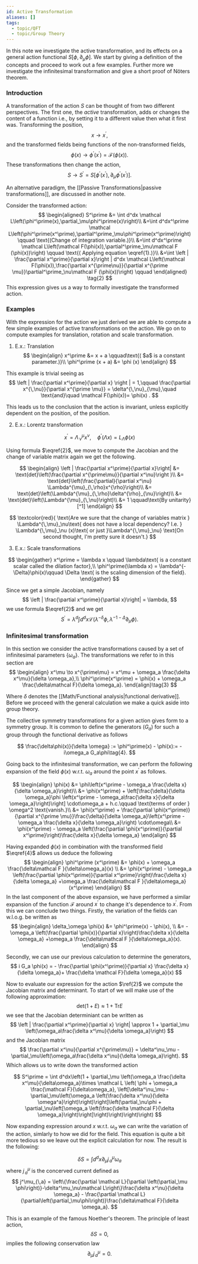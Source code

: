 ```yaml
---
id: Active Transformation
aliases: []
tags:
  - topic/QFT
  - topic/Group Theory
---
```


In this note we investigate the active transformation, and its effects on a general action functional $S[\phi, \partial_\mu\phi]$. We start by giving a definition of the concepts and proceed to work out a few examples. Further more we investigate the infinitesimal transformation and give a short proof of Nöters theorem.

### Introduction
A transformation of the action $S$ can be thought of from two different perspectives. The first one, the *active* transformation, adds or changes the content of a function i.e., by setting it to a different value then what it first was.
Transforming the position,
$$
x \to x^\prime,
$$
and the transformed fields being functions of the non-transformed fields,
$$
\phi(x) \to \phi^\prime(x^\prime) = \mathcal F \left(\phi(x)\right).
\tag{1}
$$
These transformations then change the action,
$$
S \to S^\prime = S[\phi^\prime(x^\prime), \partial_\mu\phi^\prime(x^\prime)].
$$

An alternative paradigm, the [[Passive Transformations|passive transformations]], are discussed in another note.

Consider the transformed action:
$$
\begin{aligned}
S^\prime &= \int d^dx \mathcal L\left(\phi^\prime(x),\partial_\mu\phi^\prime(x)\right)\\
&=\int d^dx^\prime \mathcal L\left(\phi^\prime(x^\prime),\partial^\prime_\mu\phi^\prime(x^\prime)\right) \qquad \text{(Change of integration variable.)}\\
&=\int d^dx^\prime \mathcal L\left(\mathcal F(\phi(x)),\partial^\prime_\mu\mathcal F (\phi(x))\right) \qquad \text{( Applying equation \eqref{1}.)}\\
&=\int \left | \frac{\partial x^\prime}{\partial x}\right | d^dx \mathcal L\left(\mathcal F(\phi(x)),\frac{\partial x^{\prime\nu}}{\partial x^{\prime \mu}}\partial^\prime_\nu\mathcal F (\phi(x))\right) \qquad
\end{aligned}
\tag{2}
$$
This expression gives us a way to formally investigate the transformed action.
### Examples
With the expression for the action we just derived we are able to compute a few simple examples of active transformations on the action. We go on to compute examples for translation, rotation and scale transformation.


1. E.x.: Translation
$$
\begin{align}
x^\prime &= x + a \qquad\text{( $a$ is a constant parameter.)}\\
\phi^\prime (x + a) &= \phi (x)
\end{align}
$$

This example is trivial seeing as
$$
\left | \frac{\partial x^\prime}{\partial x} \right | = 1,\qquad \frac{\partial x^{\,\nu}}{\partial x^{\prime \mu}} = \delta^{\,\nu}_{\mu},\quad \text{and}\quad \mathcal F(\phi(x))= \phi(x) .
$$

This leads us to the conclusion that the action is invariant, unless explicitly dependent on the position, of the position.

2. E.x.: Lorentz transformation

$$
x^\prime = \Lambda^\mu_{\,\nu}x^\nu,\quad \phi^\prime(\Lambda x) = L_\Lambda \phi(x)
$$

Using formula $\eqref{2}$, we move to compute the Jacobian and the change of variable matrix again we get the following.


$$
\begin{align}
\left | \frac{\partial x^\prime}{\partial x}\right|
&= \text{det}\left(\frac{\partial x^{\prime\mu}}{\partial x^\nu}\right )\\
&= \text{det}\left(\frac{\partial}{\partial x^\nu} \Lambda^{\mu}_{\,\rho}x^{\rho}\right)\\
&= \text{det}\left(\Lambda^{\mu}_{\,\rho}\delta^{\rho}_{\nu}\right)\\
&= \text{det}\left(\Lambda^{\mu}_{\,\nu}\right)\\
&= 1 \qquad\text{By unitarity}[^1]
\end{align}
$$

$$
\textcolor{red}{
\text{Are we sure that the change of variables matrix } \Lambda^{\,\mu}_\nu\text{ does not have a local dependency? I.e. } \Lambda^{\,\mu}_\nu (x)\text{ or just }\Lambda^{\,\mu}_\nu}
\text{On second thought, I'm pretty sure it doesn't.}
$$
[^1]: There are representations of the Lorentz group that are non-unitary. However for our purposes I we will strictly use unitary ones. (I think)

3. E.x.: Scale transformations

$$
\begin{gather}
x^\prime = \lambda x \qquad \lambda\text{ is a constant scalar called the dilation factor},\\
\phi^\prime(\lambda x) = \lambda^{-\Delta}\phi(x)\qquad \Delta \text{ is the scaling dimension of the field}.
\end{gather}
$$

Since we get a simple Jacobian, namely
$$
\left | \frac{\partial x^\prime}{\partial x}\right| = \lambda,
$$
we use formula $\eqref{2}$ and we get
$$
S^\prime = \lambda^d \int d^dx \mathcal L (\lambda^{-\delta} \phi, \lambda^{-1 -\Delta}\partial_\mu\phi).
$$
### Infinitesimal transformation

In this section we consider the active transformations caused by a set of infinitesimal parameters $\{\omega_a\}$. The transformations we refer to in this section are
$$
\begin{align}
x^\mu \to x^{\prime\mu} = x^\mu + \omega_a \frac{\delta x^\mu}{\delta \omega_a},\\
\phi^\prime(x^\prime) = \phi(x) + \omega_a \frac{\delta\mathcal F}{\delta \omega_a}.
\end{align}\tag{3}
$$

Where $\delta$ denotes the [[Math/Functional analysis|functional derivative]]. Before we proceed with the general calculation we make a quick aside into group theory.

The collective symmetry transformations for a given action gives form to a symmetry group. It is common to define the generators $(G_a)$ for such a group through the functional derivative as follows

$$
\frac{\delta\phi(x)}{\delta \omega} := \phi^\prime(x) - \phi(x):= -i\omega_a G_a\phi\tag{4}.
$$

Going back to the infinitesimal transformation, we can perform the following expansion of the field $\phi(x)$ w.r.t. $\omega_a$ around the point $x^\prime$ as follows.

$$
\begin{align}
\phi(x) &= \phi\left(x^\prime - \omega_a \frac{\delta x}{\delta \omega_a}\right)\\
&= \phi(x^\prime) + \left[\frac{\delta}{\delta \omega_a}\phi \left(x^\prime - \omega_a\frac{\delta x}{\delta \omega_a}\right)\right] \cdot\omega_a + h.c.\qquad \text{terms of order } \omega^2 \text{vanish.}\\
&= \phi(x^\prime) + \frac{\partial \phi(x^\prime)}{\partial x^{\prime \mu}}\frac{\delta}{\delta \omega_a}\left(x^\prime - \omega_a \frac{\delta x}{\delta \omega_a}\right) \cdot\omega\\
&= \phi(x^\prime) - \omega_a \left(\frac{\partial \phi(x^\prime)}{\partial x^\prime}\right)\frac{\delta x}{\delta \omega_a}
\end{align}
$$

Having expanded $\phi(x)$ in combination with the transformed field $\eqref{4}$ allows us deduce the following
$$
\begin{align}
\phi^\prime (x^\prime) &= \phi(x) + \omega_a \frac{\delta\mathcal F }{\delta\omega_a}(x) \\
&= \phi(x^\prime) - \omega_a \left(\frac{\partial \phi(x^\prime)}{\partial x^\prime}\right)\frac{\delta x}{\delta \omega_a} +\omega_a \frac{\delta\mathcal F }{\delta\omega_a}(x^\prime)
\end{align}
$$
In the last component of the above expansion, we have performed a similar expansion of the function $\mathcal F$ around $x^\prime$ to change it's dependence to $x^\prime$. From this we can conclude two things. Firstly, the variation of the fields can w.l.o.g. be written as
$$
\begin{align}
\delta_\omega \phi(x) &= \phi^\prime(x) - \phi(x), \\
&= - \omega_a \left(\frac{\partial \phi(x)}{\partial x}\right)\frac{\delta x}{\delta \omega_a} +\omega_a \frac{\delta\mathcal F }{\delta\omega_a}(x).
\end{align}
$$

Secondly, we can use our previous calculation to determine the generators,
$$
i G_a \phi(x) = - \frac{\partial \phi(x^\prime)}{\partial x} \frac{\delta x}{\delta \omega_a}+ \frac{\delta \mathcal F}{\delta \omega_a}(x)
$$

Now to evaluate our expression for the action $\ref{2}$ we compute the Jacobian matrix and determinant. To start of we will make use of the following approximation:
$$
\text{det}(1 + E) \approx 1 + \text{Tr}E
$$
we see that the Jacobian determiniant can be written as
$$
\left | \frac{\partial x^\prime}{\partial x} \right| \approx 1 + \partial_\mu \left(\omega_a\frac{\delta x^\mu}{\delta \omega_a}\right)
$$
and the Jacobian matrix
$$
\frac{\partial x^\nu}{\partial x^{\prime\mu}} = \delta^\nu_\mu - \partial_\mu\left(\omega_a\frac{\delta x^\nu}{\delta \omega_a}\right).
$$
Which allows us to write down the transformed action

$$
S^\prime = \int d^dx\left(1 + \partial_\mu \left(\omega_a \frac{\delta x^\mu}{\delta\omega_a}\times \mathcal L \left( \phi + \omega_a \frac{\mathcal F}{\delta\omega_a}, \left[\delta^\nu_\mu - \partial_\mu\left(\omega_a \left(\frac{\delta x^\nu}{\delta \omega^a}\right)\right)\right]\left(\partial_\nu\phi + \partial_\nu\left[\omega_a \left(\frac{\delta \mathcal F}{\delta \omega_a}\right)\right]\right)\right)\right)\right)
$$

Now expanding expression around $x$ w.r.t. $\omega_a$ we can write the variation of the action, simlarly to how we did for the field. This equation is quite a bit more tedious so we leave out the explicit calculation for now. The result is the following:

$$
\delta S = \int d^d x \partial_\mu j^\mu_{\,a}\omega_a
$$
where $j^\mu_{\,a}$ is the concerved current defined as
$$
j^\mu_{\,a} = \left\{\frac{\partial \mathcal L}{\partial \left(\partial_\mu \phi\right)}-\delta^\mu_\nu\mathcal L\right\}\frac{\delta x^\nu}{\delta \omega_a} - \frac{\partial \mathcal L}{\partial\left(\partial_\mu\phi\right)}\frac{\delta\mathcal F}{\delta \omega_a}.
$$

This is an example of the famous Noether's theorem. The principle of least action,
$$
\delta S = 0,
$$
implies the following conservation law
$$
\partial_\mu j^\mu_{\,a} = 0.
$$
